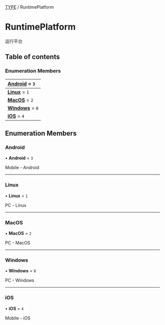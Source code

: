 [TYPE](../groups/TYPE.TYPE.md) / RuntimePlatform

# RuntimePlatform <Badge type="tip" text="Enumeration" /> <Score text="RuntimePlatform" />

运行平台

## Table of contents

### Enumeration Members <Score text="Enumeration" /> 
| **[Android](mw.RuntimePlatform.md#android)** = ``3``  |
| :----- |
| **[Linux](mw.RuntimePlatform.md#linux)** = ``1`` |
| **[MacOS](mw.RuntimePlatform.md#macos)** = ``2`` |
| **[Windows](mw.RuntimePlatform.md#windows)** = ``0`` |
| **[iOS](mw.RuntimePlatform.md#ios)** = ``4`` |

## Enumeration Members

### Android <Score text="Android" /> 

• **Android** = ``3``

Mobile - Android

___

### Linux <Score text="Linux" /> 

• **Linux** = ``1``

PC - Linux

___

### MacOS <Score text="MacOS" /> 

• **MacOS** = ``2``

PC - MacOS

___

### Windows <Score text="Windows" /> 

• **Windows** = ``0``

PC - Windows

___

### iOS <Score text="iOS" /> 

• **iOS** = ``4``

Mobile - iOS
